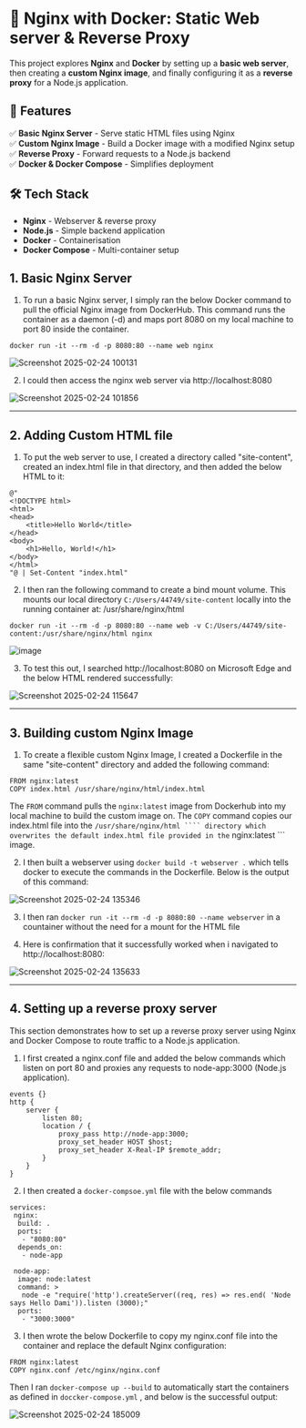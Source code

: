 # 🚀 Nginx with Docker: Static Web server & Reverse Proxy  

This project explores **Nginx** and **Docker** by setting up a **basic web server**, then creating a **custom Nginx image**, and finally configuring it as a **reverse proxy** for a Node.js application.  

## 📌 Features  
✅ **Basic Nginx Server** - Serve static HTML files using Nginx  
✅ **Custom Nginx Image** - Build a Docker image with a modified Nginx setup  
✅ **Reverse Proxy** - Forward requests to a Node.js backend  
✅ **Docker & Docker Compose** - Simplifies deployment  

## 🛠 Tech Stack  
- **Nginx** - Webserver & reverse proxy  
- **Node.js** - Simple backend application  
- **Docker** - Containerisation  
- **Docker Compose** - Multi-container setup  


## 1. Basic Nginx Server

1. To run a basic Nginx server, I simply ran the below Docker command to pull the official Nginx image from DockerHub. This command runs the container as a daemon (-d) and maps port 8080 on my local machine to port 80 inside the container.

`docker run -it --rm -d -p 8080:80 --name web nginx`


![Screenshot 2025-02-24 100131](https://github.com/user-attachments/assets/6eaab62f-e660-4045-82ac-717f98b15e68)




2. I could then access the nginx web server via http://localhost:8080  





![Screenshot 2025-02-24 101856](https://github.com/user-attachments/assets/45ea988b-8f5c-4ee9-b564-fda12ff45daa)



---



## 2. Adding Custom HTML file

1. To put the web server to use, I created a directory called "site-content", created an index.html file in that directory, and then added the below HTML to it:
```
@"
<!DOCTYPE html>
<html>
<head>
    <title>Hello World</title>
</head>
<body>
    <h1>Hello, World!</h1>
</body>
</html>
"@ | Set-Content "index.html"

```
2. I then ran the following command to create a bind mount volume. This mounts our local directory ``` C:/Users/44749/site-content ``` locally into the running container at: /usr/share/nginx/html

``` 
docker run -it --rm -d -p 8080:80 --name web -v C:/Users/44749/site-content:/usr/share/nginx/html nginx

```


![image](https://github.com/user-attachments/assets/0dc9cd32-fe39-4272-bbac-f7fb5ca7cb3b)

3. To test this out, I searched  http://localhost:8080 on Microsoft Edge and the below HTML rendered successfully:

![Screenshot 2025-02-24 115647](https://github.com/user-attachments/assets/482d03b3-f80f-411f-8fe0-b5aa961ebea5)

---

## 3. Building custom Nginx Image

1. To create a flexible custom Nginx Image, I created a Dockerfile in the same "site-content" directory and added the following command:
```
FROM nginx:latest  
COPY index.html /usr/share/nginx/html/index.html
```
The ``` FROM ``` command pulls the ``` nginx:latest ``` image from Dockerhub into my local machine to build the custom image on.
The ``` COPY ``` command copies our index.html file into the ``` /usr/share/nginx/html ```` directory which overwrites the default index.html file provided in the ``` nginx:latest ``` image.

2. I then built a webserver using ``` docker build -t webserver . ``` which tells docker to execute the commands in the Dockerfile. Below is the output of this command:

![Screenshot 2025-02-24 135346](https://github.com/user-attachments/assets/0aea7f7d-8789-4eeb-af10-6f05d6f28faf)

3. I then ran ``` docker run -it --rm -d -p 8080:80 --name webserver ``` in a countainer without the need for a mount for the HTML file

4. Here is confirmation that it successfully worked when i navigated to http://localhost:8080:

![Screenshot 2025-02-24 135633](https://github.com/user-attachments/assets/af31f89a-b758-4730-9b34-45c55ff15f01)

---

## 4. Setting up a reverse proxy server

This section demonstrates how to set up a reverse proxy server using Nginx and Docker Compose to route traffic to a Node.js application. 

1. I first created a nginx.conf file and added the below commands which listen on port 80 and proxies any requests to node-app:3000 (Node.js application).
```
events {}
http {
    server {
        listen 80;
        location / {
            proxy_pass http://node-app:3000;
            proxy_set_header HOST $host;
            proxy_set_header X-Real-IP $remote_addr;
        }
    }
}
```
2. I then created a ``` docker-compsoe.yml ``` file with the below commands

```
services:
 nginx:
  build: .
  ports:
   - "8080:80"
  depends_on:
   - node-app

 node-app:
  image: node:latest
  command: >
   node -e "require('http').createServer((req, res) => res.end( 'Node says Hello Dami')).listen (3000);"
  ports:
   - "3000:3000"
```

3. I then wrote the below Dockerfile to copy my nginx.conf file into the container and replace the default Nginx configuration:

```
FROM nginx:latest
COPY nginx.conf /etc/nginx/nginx.conf
```
Then I ran ``` docker-compose up --build ``` to automatically start the containers as defined in ``` doccker-compose.yml ``` , and below is the successful output:

![Screenshot 2025-02-24 185009](https://github.com/user-attachments/assets/5cb8cf0d-07bb-4e6c-ad96-0b01e2c67af6)

